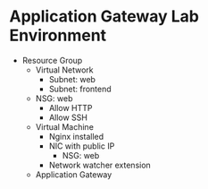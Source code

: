 # Application Gateway Lab Environment

* Resource Group
    * Virtual Network
        * Subnet: web
        * Subnet: frontend
    * NSG: web
        * Allow HTTP
        * Allow SSH
    * Virtual Machine
        * Nginx installed
        * NIC with public IP
            * NSG: web
        * Network watcher extension
    * Application Gateway
        